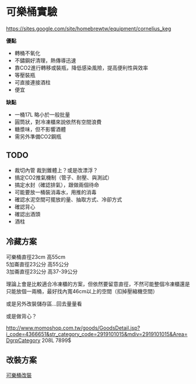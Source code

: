 # 可樂桶實驗

<https://sites.google.com/site/homebrewtw/equipment/cornelius_keg>

**優點**

* 轉桶不氧化
* 不鏽鋼好清理，熱傳導迅速
* 靠CO2進行轉移或裝瓶，降低感染風險，提高便利性與效率
* 等壓裝瓶
* 可直接連接酒柱
* 便宜

**缺點**

* 一桶17L 略小於一般批量
* 圓筒狀，對冷凍櫃來說依然有空間浪費
* 糖漿味，但不影響酒體
* 需另外準備CO2鋼瓶




## TODO

* 裁切內管 裁到錐體上？或是改漂浮？
* 搞定CO2推氣機制（管子、耐壓、與測試）
* 搞定水封（確認排氣），跟做兩個待命
* 可能要放一桶裝消毒水，用推的消毒
* 確認水泥空間可擺放的量、抽取方式、冷卻方式
* 確認背心
* 確認出酒頭
* 酒柱

## 冷藏方案

可樂桶直徑23cm 高55cm  
5加崙直徑23公分 高55公分  
3加崙直徑23公分 高37-39公分

理論上會是比較適合冷凍櫃的方案，但依然要留意直徑，不然可能整個冷凍櫃還是只能放個一兩桶，最好找內寬46cm以上的空間（扣掉壓縮機空間）

或是另外改裝儲存區...回去量量看

或是做背心？

<http://www.momoshop.com.tw/goods/GoodsDetail.jsp?i_code=4366651&str_category_code=2919101015&mdiv=2919101015&Area=DgrpCategory> 208L 7899$


## 改裝方案

[可樂桶改裝](可樂桶改裝.md)